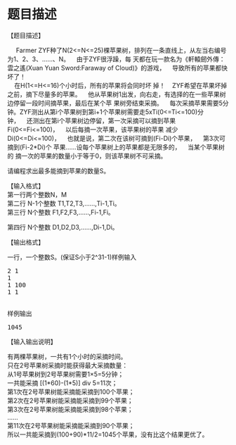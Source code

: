 # 题目描述


【题目描述】<br/>
<p>
	     Farmer 
ZYF种了N(2&lt;=N&lt;=25)棵苹果树，排列在一条直线上，从左当右编号为1、2、3、......、N。    由于ZYF很浮躁，每
天都在玩一款名为《軒轅劒外傳：雲之遙(Xuan Yuan Sword:Faraway of 
Cloud)》的游戏，    导致所有的苹果都快坏了！<br/>
    在H(1&lt;=H&lt;=16)个小时后，所有的苹果将会同时坏
掉！    ZYF希望在苹果坏掉之前，摘下尽量多的苹果。    他从苹果树1出发，向右走，有选择的在一些苹果树边停留一段时间摘苹果，最后在某个苹
果树旁结束采摘。    每次采摘苹果需要5分钟。ZYF测出从第i个苹果树到第i+1个苹果树需要走5xTi(0&lt;=Ti&lt;=100)分
钟，    还测出在第i个苹果树边停留，第一次采摘可以摘到苹果Fi(0&lt;=Fi&lt;=100)，    以后每摘一次苹果，该苹果树的苹果
减少Di(0&lt;=Di&lt;=100)，    也就是说，第二次在该树可摘到(Fi-Di)个苹果，    第3次可摘到(Fi-2*Di)个
苹果......设每个苹果树上的苹果都是无限多的，    当某个苹果树的 摘一次的苹果的数量小于等于0，则该苹果树不可采摘。
</p>
<p>
	请编程求出最多能摘到苹果的数量S。
</p>
【输入格式】<br/>
第一行两个整数N，M<br/>
第二行 N-1个整数 T1,T2,T3,......,Ti-1,Ti。<br/>
第三行 N个整数 F1,F2,F3,......,Fi-1,Fi。<br/>
<p>
	第四行 N个整数 D1,D2,D3,......,Di-1,Di。
</p>
<p>
	【输出格式】
</p>
一行，一个整数S。(保证S小于2^31-1)样例输入
<pre>2 1
1
1 100
1 1

</pre>
样例输出
<pre>1045</pre>
<p>
	【输入输出说明】
</p>
有两棵苹果树，一共有1个小时的采摘时间。<br/>
只在2号苹果树采摘时能获得最大采摘数量：<br/>
从1号苹果树到2号苹果树需要1×5=5分钟；<br/>
一共能采摘 [(1*60)-(1*5)] div 5=11次；<br/>
第1次在2号苹果树能采摘能采摘到100个苹果；<br/>
第2次在2号苹果树能采摘能采摘到99个苹果；<br/>
第3次在2号苹果树能采摘能采摘到98个苹果；<br/>
......<br/>
第11次在2号苹果树能采摘能采摘到90个苹果；<br/>
所以一共能采摘到(100+90)*11/2=1045个苹果，没有比这个结果更优了。
